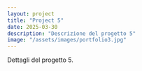 ```yaml
---
layout: project
title: "Project 5"
date: 2025-03-30
description: "Descrizione del progetto 5"
image: "/assets/images/portfolio3.jpg"
---
```


Dettagli del progetto 5.

